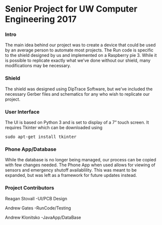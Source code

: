 # Senior Project for UW Computer Engineering 2017
### Intro 
The main idea behind our project was to create a device that could be used by an average person to automate most projects. The Run code is specific to the shield designed by us and implemented on a Raspberry pie 3. While it is possible to replicate exactly what we’ve done without our shield, many modifications may be necessary. 

### Shield
The shield was designed using DipTrace Software, but we've included the necessary Gerber files and schematics for any who wish to replicate our project.

### User Interface
The UI is based on Python 3 and is set to display of a 7” touch screen. It requires Tkinter which can be downloaded using 
<pre class="brush: python;">
sudo apt-get install tkinter
</pre>

### Phone App/Database
While the database is no longer being managed, our process can be copied with few changes needed. The Phone App when used allows for viewing of sensors and emergency shutoff availablility. This was meant to be expanded, but was left as a framework for future updates instead.


### Project Contributors
Reagan Stovall   -UI/PCB Design

Andrew Gates     -RunCode/Testing

Andrew Klonitsko -JavaApp/DataBase
